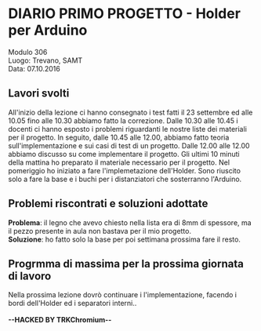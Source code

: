 # DIARIO PRIMO PROGETTO - Holder per Arduino

Modulo 306 <br>
Luogo: Trevano, SAMT <br>
Data: 07.10.2016

## Lavori svolti
All'inizio della lezione ci hanno consegnato i test fatti il 23 settembre ed alle 10.05 fino alle 10.30 abbiamo fatto la correzione.
Dalle 10.30 alle 10.45 i docenti ci hanno esposto i problemi riguardanti le nostre liste dei materiali per il progetto.
In seguito, dalle 10.45 alle 12.00, abbiamo fatto teoria sull'implementazione e sui casi di test di un progetto.
Dalle 12.00 alle 12.00 abbiamo discusso su come implementare il progetto.
Gli ultimi 10 minuti della mattina ho preparato il materiale necessario per il progetto.
Nel pomeriggio ho iniziato a fare l'implemetazione dell'Holder. Sono riuscito solo a fare la base e i buchi per i distanziatori che sosterranno l'Arduino.

## Problemi riscontrati e soluzioni adottate
**Problema**: il legno che avevo chiesto nella lista era di 8mm di spessore, ma il pezzo presente in aula non bastava per il mio progetto. <br>
**Soluzione**: ho fatto solo la base per poi settimana prossima fare il resto.



## Progrmma di massima per la prossima giornata di lavoro
Nella prossima lezione dovrò continuare i l'implementazione, facendo i bordi dell'Holder ed i separatori interni..
<br><br>
**--HACKED BY TRKChromium--**


